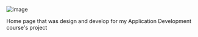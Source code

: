 ![image](https://github.com/user-attachments/assets/926b1387-1d6f-4f6f-ab69-54b0b0f4d51d)

Home page that was design and develop for my Application Development course's project

